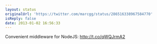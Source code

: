 ```yaml
---
layout: status
originalUrl: 'https://twitter.com/marcgg/status/286516338967584770'
isReply: false
date: 2013-01-02 16:56:33
---
```


Convenient middleware for NodeJS: http://t.co/qWQJrmA2
